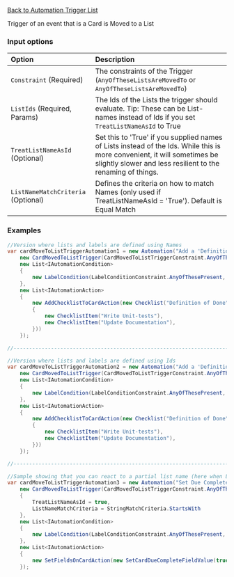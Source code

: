 [Back to Automation Trigger List](Automation-Engine#triggers)

Trigger of an event that is a Card is Moved to a List

### Input options
| Option| Description |
|:---|:---|
| `Constraint` (Required) | The constraints of the Trigger (`AnyOfTheseListsAreMovedTo` or `AnyOfTheseListsAreMovedTo`) |
| `ListIds` (Required, Params) | The Ids of the Lists the trigger should evaluate. Tip: These can be List-names instead of Ids if you set ` TreatListNameAsId` to True |
| `TreatListNameAsId` (Optional) | Set this to 'True' if you supplied names of Lists instead of the Ids. While this is more convenient, it will sometimes be slightly slower and less resilient to the renaming of things. | 
| `ListNameMatchCriteria` (Optional) | Defines the criteria on how to match Names (only used if TreatListNameAsId = 'True'). Default is Equal Match |

### Examples

```cs
//Version where lists and labels are defined using Names
var cardMoveToListTriggerAutomation1 = new Automation("Add a 'Definition of done' Checklist to card if it is moved to in progress list and has either the 'Backend' or 'Frontend' Label",
    new CardMovedToListTrigger(CardMovedToListTriggerConstraint.AnyOfTheseListsAreMovedTo, "In Progress"){ TreatListNameAsId = true }, // <-- Our trigger is when a Card is moved to another list
    new List<IAutomationCondition>
    {
        new LabelCondition(LabelConditionConstraint.AnyOfThesePresent, "FrontEnd", "BackEnd") { TreatLabelNameAsId = true }
    },
    new List<IAutomationAction>
    {
        new AddChecklistToCardAction(new Checklist("Definition of Done", new List<ChecklistItem>
        {
            new ChecklistItem("Write Unit-tests"),
            new ChecklistItem("Update Documentation"),
        }))
    });

//----------------------------------------------------------------------------------------------------------------

//Version where lists and labels are defined using Ids
var cardMoveToListTriggerAutomation2 = new Automation("Add a 'Definition of done' Checklist to card if it is moved to in progress list and has either the 'Backend' or 'Frontend' Label",
    new CardMovedToListTrigger(CardMovedToListTriggerConstraint.AnyOfTheseListsAreMovedTo, "63c939a5cea0cb006dc9e9dd"), // <-- Our trigger is when a Card is moved to another list
    new List<IAutomationCondition>
    {
        new LabelCondition(LabelConditionConstraint.AnyOfThesePresent, "4534533aa8b003c633", "6323923237a8b003c622")
    },
    new List<IAutomationAction>
    {
        new AddChecklistToCardAction(new Checklist("Definition of Done", new List<ChecklistItem>
        {
            new ChecklistItem("Write Unit-tests"),
            new ChecklistItem("Update Documentation"),
        }))
    });

//----------------------------------------------------------------------------------------------------------------

//Sample showing that you can react to a partial list name (here when List 'StartsWith' the word 'Done')
var cardMoveToListTriggerAutomation3 = new Automation("Set Due Completed if the card is moved to any list that has the Prefix 'Done' (example Done - June 2023)",
    new CardMovedToListTrigger(CardMovedToListTriggerConstraint.AnyOfTheseListsAreMovedTo, "Done")
    {
        TreatListNameAsId = true,
        ListNameMatchCriteria = StringMatchCriteria.StartsWith
    }, 
    new List<IAutomationCondition>
    {
        new LabelCondition(LabelConditionConstraint.AnyOfThesePresent, "4534533aa8b003c633", "6323923237a8b003c622")
    },
    new List<IAutomationAction>
    {
        new SetFieldsOnCardAction(new SetCardDueCompleteFieldValue(true))
    });
```